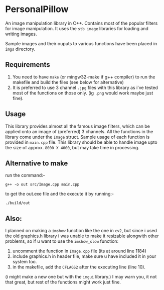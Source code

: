 # PersonalPillow
An image manipulation library in C++. Contains most of the popular filters for image manipulation. It uses the ```stb image``` libraries for loading and writing images.

Sample images and their ouputs to various functions have been placed in ```imgs``` directory.

## Requirements
1. You need to have ```make``` (or mingw32-make if g++ compiler) to run the makefile and build the files (see below for alternative)
2. It is preferred to use 3 channel ```.jpg``` files with this library as i've tested most of the functions on those only. (ig ```.png``` would work maybe just fine).
## Usage
This library provides almost all the famous image filters, which can be applied onto an image of (preferred) 3 channels. All the functions in the library come under the ```Image``` struct.
Sample usage of each function is provided in ```main.cpp``` file. This library should be able to handle image upto the size of approx. ```8000 X 4000```, but may take time in processing.
## Alternative to make
run the command:-

```g++ -o out src/Image.cpp main.cpp```

to get the out.exe file and the execute it by running:-

```./build/out```
## Also:
I planned on making a ```imshow``` function like the one in ```cv2```, but since i used the old graphics.h library i was unable to make it resizable alongwith other problems, so if u want to use the ```imshow_slow``` function:
1. uncomment the function in ```Image.cpp``` file (its at around line 1184)
2. include graphics.h in header file, make sure u have included it in your system too.
3. in the makefile, add the ```CFLAGS2``` after the executing line (line 10).


(i might make a new one but with the ```imgui``` library.)
I may warn you, it not that great, but rest of the functions might work just fine.
